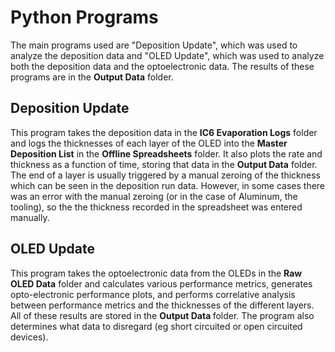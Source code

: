 <h1>Python Programs</h1>

The main programs used are "Deposition Update", which was used to analyze the deposition data and "OLED Update", which was used to analyze both the deposition data and the optoelectronic data. The results of these programs are in the <b>Output Data</b> folder.

<h2>Deposition Update</h2>

This program takes the deposition data in the <b>IC6 Evaporation Logs</b> folder and logs the thicknesses of each layer of the OLED into the <b>Master Deposition List</b> in the <b>Offline Spreadsheets</b> folder. It also plots the rate and thickness as a function of time, storing that data in the <b>Output Data</b> folder. The end of a layer is usually triggered by a manual zeroing of the thickness which can be seen in the deposition run data. However, in some cases there was an error with the manual zeroing (or in the case of Aluminum, the tooling), so the the thickness recorded in the spreadsheet was entered manually.

<h2>OLED Update</h2>

This program takes the optoelectronic data from the OLEDs in the <b>Raw OLED Data</b> folder and calculates various performance metrics, generates opto-electronic performance plots, and performs correlative analysis between performance metrics and the thicknesses of the different layers. All of these results are stored in the <b>Output Data </b> folder. The program also determines what data to disregard (eg short circuited or open circuited devices). 
